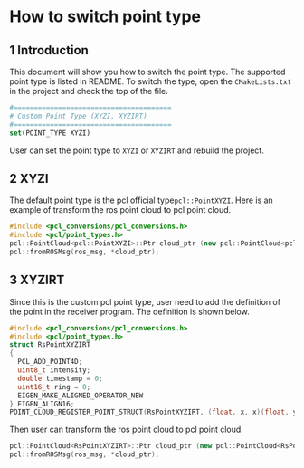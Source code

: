 # How to switch point type

## 1 Introduction

This document will show you how to switch the point type. The supported point type is listed in README. To switch the type, open the ```CMakeLists.txt``` in the project and check the top of the file.

```cmake
#=======================================
# Custom Point Type (XYZI, XYZIRT)
#=======================================
set(POINT_TYPE XYZI)
```

User can set the point type to ```XYZI``` or ```XYZIRT``` and rebuild the project.



## 2 XYZI

The default point type is the pcl official type```pcl::PointXYZI```.  Here is an example of transform the ros point cloud to pcl point cloud.

```c++
#include <pcl_conversions/pcl_conversions.h>
#include <pcl/point_types.h>
pcl::PointCloud<pcl::PointXYZI>::Ptr cloud_ptr (new pcl::PointCloud<pcl::PointXYZI>);
pcl::fromROSMsg(ros_msg, *cloud_ptr);
```



## 3 XYZIRT

Since this is the custom pcl point type, user need to add the definition of the point in the receiver program. The definition is shown below.

```c++
#include <pcl_conversions/pcl_conversions.h>
#include <pcl/point_types.h>
struct RsPointXYZIRT
{
  PCL_ADD_POINT4D;
  uint8_t intensity;
  double timestamp = 0;
  uint16_t ring = 0;
  EIGEN_MAKE_ALIGNED_OPERATOR_NEW
} EIGEN_ALIGN16;
POINT_CLOUD_REGISTER_POINT_STRUCT(RsPointXYZIRT, (float, x, x)(float, y, y)(float, z, z)(uint8_t, intensity, intensity)(double, timestamp, timestamp)(uint16_t, ring, ring))

```

Then user can transform the ros point cloud to pcl point cloud.

```c++
pcl::PointCloud<RsPointXYZIRT>::Ptr cloud_ptr (new pcl::PointCloud<RsPointXYZIRT>);
pcl::fromROSMsg(ros_msg, *cloud_ptr);
```

